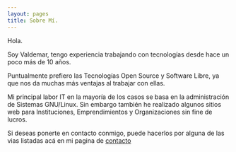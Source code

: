 ```yaml
---
layout: pages
title: Sobre Mí.
---
```


Hola.

Soy Valdemar, tengo experiencia trabajando con tecnologías desde hace un poco más de 10 años. 

Puntualmente prefiero las Tecnologías Open Source y Software Libre, ya que nos da muchas más ventajas al trabajar con ellas. 

Mi principal labor IT en la mayoría de los casos se basa en la administración de Sistemas GNU/Linux. Sin embargo también he realizado algunos sitios web para Instituciones, Emprendimientos y Organizaciones sin fine de lucros.

Si deseas ponerte en contacto conmigo, puede hacerlos por alguna de las vias listadas acá en mi pagina de [contacto](/contacto)